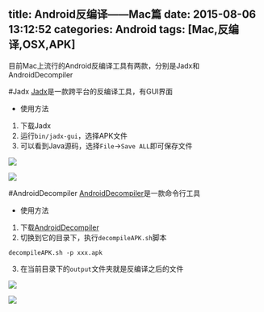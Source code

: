 title: Android反编译——Mac篇
date: 2015-08-06 13:12:52
categories: Android
tags: [Mac,反编译,OSX,APK]
---
目前Mac上流行的Android反编译工具有两款，分别是Jadx和AndroidDecompiler
<!--more-->
#Jadx
[Jadx](https://github.com/skylot/jadx)是一款跨平台的反编译工具，有GUI界面

- 使用方法
1. 下载Jadx
2. 运行`bin/jadx-gui`，选择APK文件
3. 可以看到Java源码，选择`File`->`Save ALL`即可保存文件

![](/img/15080601.png)

![](/img/15080602.png)

#AndroidDecompiler
[AndroidDecompiler](https://github.com/dirkvranckaert/AndroidDecompiler)是一款命令行工具

- 使用方法
1. 下载[AndroidDecompiler](https://github.com/dirkvranckaert/AndroidDecompiler)
2. 切换到它的目录下，执行`decompileAPK.sh`脚本
```
decompileAPK.sh -p xxx.apk
```
3. 在当前目录下的`output`文件夹就是反编译之后的文件

![](/img/15080603.png)

![](/img/15080604.png)